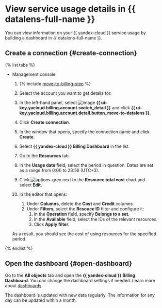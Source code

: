 # View service usage details in {{ datalens-full-name }}

You can view information on your {{ yandex-cloud }} service usage by building a dashboard in {{ datalens-full-name }}.

## Create a connection {#create-connection}

{% list tabs %}

- Management console

   1. {% include [move-to-billing-step](../_includes/move-to-billing-step.md) %}

   1. Select the account you want to get details for.
   1. In the left-hand panel, select ![image](../../_assets/billing/chart-area-stacked.svg) **{{ ui-key.yacloud.billing.account.switch_detail }}** and click **{{ ui-key.yacloud.billing.account.detail.button_move-to-datalens }}**.
   1. Click **Create connection**.
   1. In the window that opens, specify the connection name and click **Create**.
   1. Select **{{ yandex-cloud }} Billing Dashboard** in the list.
   1. Go to the **Resources** tab.
   1. In the **Usage date** field, select the period in question. Dates are set as a range from 0:00 to 23:59 (UTC+3).
   1. Click ![options-grey](../../_assets/options-grey.svg) next to the **Resource total cost** chart and select **Edit**.
   1. In the editor that opens:
      1. Under **Columns**, delete the **Cost** and **Credit** columns.
      1. Under **Filters**, select the **Resouce ID** filter and configure it:
         1. In the **Operation** field, specify **Belongs to a set**.
         1. In the **Available** field, select the IDs of the relevant resources.
         1. Click **Apply filter**.

   As a result, you should see the cost of using resources for the specified period.

{% endlist %}

## Open the dashboard {#open-dashboard}

Go to the **All objects** tab and open the **{{ yandex-cloud }} Billing Dashboard**. You can change the dashboard settings if needed. Learn more about [dashboards](../../datalens/concepts/dashboard.md).

The dashboard is updated with new data regularly. The information for any day can be updated within a month.

